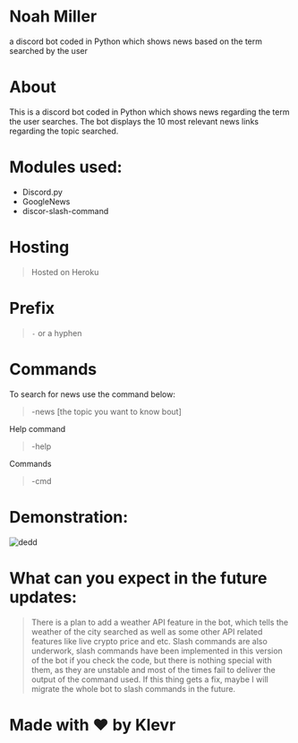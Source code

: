 # Noah Miller
a discord bot coded in Python which shows news based on the term searched by the user

# About

This is a discord bot coded in Python which shows news regarding the term the user searches. The bot displays the 10 most relevant news links regarding the topic searched. 

# Modules used: 

* Discord.py
* GoogleNews
* discor-slash-command

# Hosting

> Hosted on Heroku

# Prefix

> `-` or a hyphen

# Commands

To search for news use the command below: 

> -news [the topic you want to know bout]

Help command

> -help

Commands

> -cmd

# Demonstration:

![dedd](https://user-images.githubusercontent.com/68228966/137582505-9fa1e7b3-15aa-408f-b926-e6b437cb3d30.JPG)

# What can you expect in the future updates:

> There is a plan to add a weather API feature in the bot, which tells the weather of the city searched as well as some other API related features like live crypto price and etc. Slash commands are also underwork, slash commands have been implemented in this version of the bot if you check the code, but there is nothing special with them, as they are unstable and most of the times fail to deliver the output of the command used. If this thing gets a fix, maybe I will migrate the whole bot to slash commands in the future. 

# Made with ❤️ by Klevr
